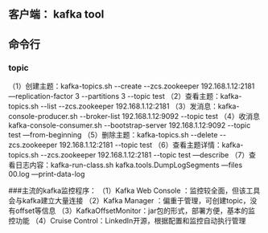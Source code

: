 ## 客户端： kafka tool


## 命令行

### topic
（1）创建主题：kafka-topics.sh --create --zcs.zookeeper 192.168.1.12:2181 —replication-factor 3 --partitions 3 --topic test
（2）查看主题：kafka-topics.sh --list --zcs.zookeeper 192.168.1.12:2181
（3）发消息：kafka-console-producer.sh --broker-list 192.168.1.12:9092 --topic test
（4）收消息kafka-console-consumer.sh --bootstrap-server 192.168.1.12:9092 --topic test —from-beginning
（5）删除主题：kafka-topics.sh --delete --zcs.zookeeper 192.168.1.12:2181 --topic test
（6）查看主题详情：kafka-topics.sh --zcs.zookeeper 192.168.1.12:2181 --topic test —describe
（7）查看日志内容：kafka-run-class.sh kafka.tools.DumpLogSegments —files 00.log —print-data-log


###主流的kafka监控程序： 
（1）Kafka Web Console ：监控较全面，但该工具会与kafka建立大量连接
（2）Kafka Manager ：偏重于管理，可创建topic，没有offset等信息
（3）KafkaOffsetMonitor：jar包的形式，部署方便，基本的监控功能
（4）Cruise Control：LinkedIn开源，根据配置和监控自动执行管理